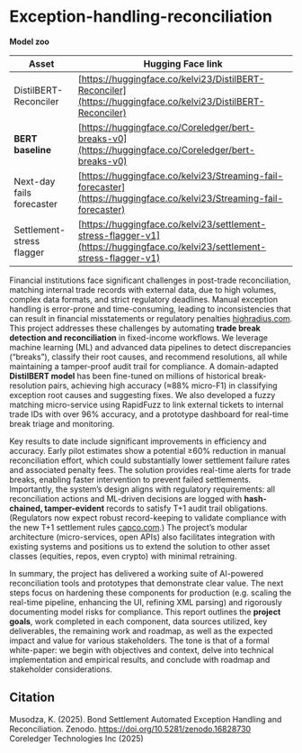 # Exception-handling-reconciliation

**Model zoo**

| Asset                     | Hugging Face link                                                                                                                |
| ------------------------- | -------------------------------------------------------------------------------------------------------------------------------- |
| DistilBERT-Reconciler     | [https://huggingface.co/kelvi23/DistilBERT-Reconciler](https://huggingface.co/kelvi23/DistilBERT-Reconciler)         |
| **BERT baseline**         | [https://huggingface.co/Coreledger/bert-breaks-v0](https://huggingface.co/Coreledger/bert-breaks-v0)                             |
| Next-day fails forecaster | [https://huggingface.co/kelvi23/Streaming-fail-forecaster](https://huggingface.co/kelvi23/Streaming-fail-forecaster)             |
| Settlement-stress flagger | [https://huggingface.co/kelvi23/settlement-stress-flagger-v1](https://huggingface.co/kelvi23/settlement-stress-flagger-v1) |


Financial institutions face significant challenges in post-trade reconciliation,  matching internal trade records with external data,  due to high volumes, complex data formats, and strict regulatory deadlines. Manual exception handling is error-prone and time-consuming, leading to inconsistencies that can result in financial misstatements or regulatory penalties [highradius.com](https://www.highradius.com/resources/Blog/trade-reconciliation/#:~:text=Trade%20reconciliation%20plays%20a%20vital,a%20loss%20of%20investors%20confidence). This project addresses these challenges by automating **trade break detection and reconciliation** in fixed-income workflows. We leverage machine learning (ML) and advanced data pipelines to detect discrepancies (“breaks”), classify their root causes, and recommend resolutions, all while maintaining a tamper-proof audit trail for compliance. A domain-adapted **DistilBERT model** has been fine-tuned on millions of historical break-resolution pairs, achieving high accuracy (≈88% micro-F1) in classifying exception root causes and suggesting fixes. We also developed a fuzzy matching micro-service using RapidFuzz to link external tickets to internal trade IDs with over 96% accuracy, and a prototype dashboard for real-time break triage and monitoring.

Key results to date include significant improvements in efficiency and accuracy. Early pilot estimates show a potential ≥60% reduction in manual reconciliation effort, which could substantially lower settlement failure rates and associated penalty fees. The solution provides real-time alerts for trade breaks, enabling faster intervention to prevent failed settlements. Importantly, the system’s design aligns with regulatory requirements: all reconciliation actions and ML-driven decisions are logged with **hash-chained, tamper-evident** records to satisfy T+1 audit trail obligations. (Regulators now expect robust record-keeping to validate compliance with the new T+1 settlement rules [capco.com](https://www.capco.com/intelligence/capco-intelligence/t-1-post-go-live-institutions-must-stay-on-their-toes#:~:text=In%20addition%2C%20on%20August%206%2C,newly%20established%20SEC%20regulatory%20rules).) The project’s modular architecture (micro-services, open APIs) also facilitates integration with existing systems and positions us to extend the solution to other asset classes (equities, repos, even crypto) with minimal retraining.

In summary, the project has delivered a working suite of AI-powered reconciliation tools and prototypes that demonstrate clear value. The next steps focus on hardening these components for production (e.g. scaling the real-time pipeline, enhancing the UI, refining XML parsing) and rigorously documenting model risks for compliance. This report outlines the **project goals**, work completed in each component, data sources utilized, key deliverables, the remaining work and roadmap, as well as the expected impact and value for various stakeholders. The tone is that of a formal white-paper: we begin with objectives and context, delve into technical implementation and empirical results, and conclude with roadmap and stakeholder considerations.


## Citation
Musodza, K. (2025). Bond Settlement Automated Exception Handling and Reconciliation. Zenodo. https://doi.org/10.5281/zenodo.16828730
Coreledger Technologies Inc (2025)

